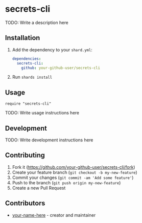 # secrets-cli

TODO: Write a description here

## Installation

1. Add the dependency to your `shard.yml`:

   ```yaml
   dependencies:
     secrets-cli:
       github: your-github-user/secrets-cli
   ```

2. Run `shards install`

## Usage

```crystal
require "secrets-cli"
```

TODO: Write usage instructions here

## Development

TODO: Write development instructions here

## Contributing

1. Fork it (<https://github.com/your-github-user/secrets-cli/fork>)
2. Create your feature branch (`git checkout -b my-new-feature`)
3. Commit your changes (`git commit -am 'Add some feature'`)
4. Push to the branch (`git push origin my-new-feature`)
5. Create a new Pull Request

## Contributors

- [your-name-here](https://github.com/your-github-user) - creator and maintainer

